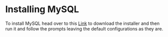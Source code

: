 # Installing MySQL

To install MySQL head over to this [Link](https://dev.mysql.com/downloads/mysql/) to download the installer and then run it and follow the prompts leaving the default configurations as they are.